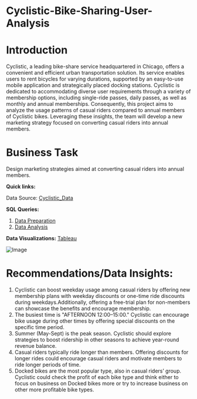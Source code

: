 # Cyclistic-Bike-Sharing-User-Analysis
# **Introduction**

Cyclistic, a leading bike-share service headquartered in Chicago, offers a convenient and efficient urban transportation solution. Its service enables users to rent bicycles for varying durations, supported by an easy-to-use mobile application and strategically placed docking stations. Cyclistic is dedicated to accommodating diverse user requirements through a variety of membership options, including single-ride passes, daily passes, as well as monthly and annual memberships.
Consequently, this project aims to analyze the usage patterns of casual riders compared to annual members of Cyclistic bikes. Leveraging these insights, the team will develop a new marketing strategy focused on converting casual riders into annual members.

# Business Task 
Design marketing strategies aimed at converting casual riders into annual members. 

**Quick links:**

Data Source: [Cyclistic_Data](https://divvy-tripdata.s3.amazonaws.com/index.html)

**SQL Queries:**
1. [Data Preparation](https://github.com/avantikaaaaa/Cyclistic-Bike-Sharing-User-Analysis/blob/main/Data_preparation.sql)
2. [Data Analysis](https://github.com/avantikaaaaa/Cyclistic-Bike-Sharing-User-Analysis/blob/main/Data_analysis.sql)

**Data Visualizations:** [Tableau](https://public.tableau.com/app/profile/avantika.garg6650/viz/Book1_17369612515860/Dashboard4)

![Image](https://github.com/user-attachments/assets/3ed7b474-13c1-4c4f-be52-6a47842d97da)

# Recommendations/Data Insights:
1. Cyclistic can boost weekday usage among casual riders by offering new membership plans with weekday discounts or one-time ride discounts during weekdays.Additionally, offering a free-trial plan for non-members can showcase the benefits and encourage membership.
2. The busiest time is "AFTERNOON 12:00–15:00." Cyclistic can encourage bike usage during other times by offering special discounts on the specific time period.
3. Summer (May-Sept) is the peak season. Cyclistic should explore strategies to boost ridership in other seasons to achieve year-round revenue balance.
4. Casual riders typically ride longer than members. Offering discounts for longer rides could encourage casual riders and motivate members to ride longer periods of time.
5. Docked bikes are the most popular type, also in casual riders’ group. Cyclistic could check the profit of each bike type and think either to focus on business on Docked bikes more or try to increase business on other more profitable bike types.




